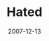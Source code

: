 ---
layout: music 
title: "Hated"
series: "Hero"
date: 2007-12-13 
description: "The hero was coming, but not everyone was looking forward to his arrival. Some rulers not only feared him, they hated him."
audio: "http://s3.amazonaws.com/crossroadsaudiomessages/Hero_Week_2_Hated_12-09-07_Brian_Wells.mp3"
audio-duration: "35:38"
---